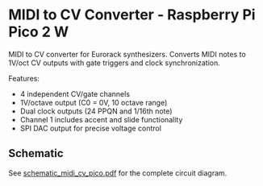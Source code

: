 # MIDI to CV Converter - Raspberry Pi Pico 2 W

MIDI to CV converter for Eurorack synthesizers. Converts MIDI notes to 1V/oct CV outputs with gate triggers and clock synchronization.

Features:

- 4 independent CV/gate channels
- 1V/octave output (C0 = 0V, 10 octave range)
- Dual clock outputs (24 PPQN and 1/16th note)
- Channel 1 includes accent and slide functionality
- SPI DAC output for precise voltage control

## Schematic

See [schematic_midi_cv_pico.pdf](schematic_midi_cv_pico.pdf) for the complete circuit diagram.
